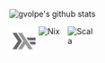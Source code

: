 ![gvolpe's github stats](https://github-readme-stats.vercel.app/api?username=gvolpe&count_private=true&show_icons=true)

[<img align="left" alt="Haskell" width="52px" src="https://raw.githubusercontent.com/github/explore/80688e429a7d4ef2fca1e82350fe8e3517d3494d/topics/haskell/haskell.png" />]()
[<img align="left" alt="Nix" width="52px" src="https://avatars0.githubusercontent.com/u/487568?s=200&v=4" />]()
[<img align="left" alt="Scala" width="52px" src="https://www.clipartmax.com/png/middle/41-410102_scala-programming-language-icon.png" />]()
